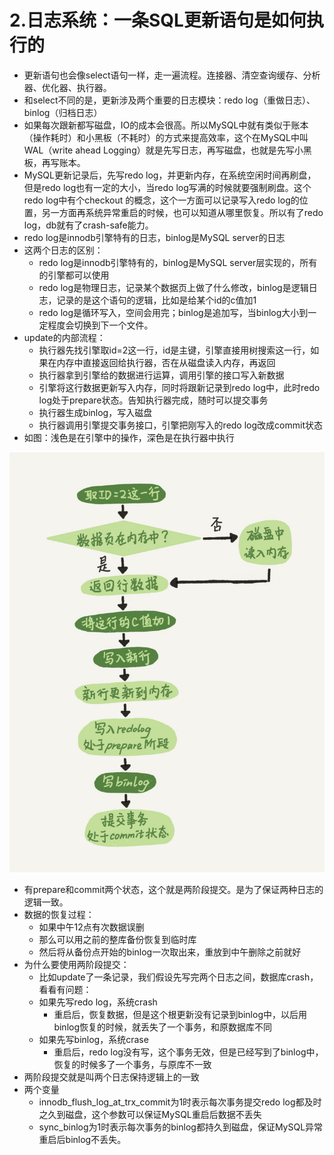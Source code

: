 # 2.日志系统：一条SQL更新语句是如何执行的

* 更新语句也会像select语句一样，走一遍流程。连接器、清空查询缓存、分析器、优化器、执行器。
* 和select不同的是，更新涉及两个重要的日志模块：redo log（重做日志）、binlog（归档日志）
* 如果每次跟新都写磁盘，IO的成本会很高。所以MySQL中就有类似于账本（操作耗时）和小黑板（不耗时）的方式来提高效率，这个在MySQL中叫WAL（write ahead Logging）就是先写日志，再写磁盘，也就是先写小黑板，再写账本。
* MySQL更新记录后，先写redo log，并更新内存，在系统空闲时间再刷盘，但是redo log也有一定的大小，当redo log写满的时候就要强制刷盘。这个redo log中有个checkout 的概念，这个一方面可以记录写入redo log的位置，另一方面再系统异常重启的时候，也可以知道从哪里恢复。所以有了redo log，db就有了crash-safe能力。
* redo log是innodb引擎特有的日志，binlog是MySQL server的日志
* 这两个日志的区别：
  * redo log是innodb引擎特有的，binlog是MySQL server层实现的，所有的引擎都可以使用
  * redo log是物理日志，记录某个数据页上做了什么修改，binlog是逻辑日志，记录的是这个语句的逻辑，比如是给某个id的c值加1
  * redo log是循环写入，空间会用完；binlog是追加写，当binlog大小到一定程度会切换到下一个文件。
* update的内部流程：
  * 执行器先找引擎取id=2这一行，id是主键，引擎直接用树搜索这一行，如果在内存中直接返回给执行器，否在从磁盘读入内存，再返回
  * 执行器拿到引擎给的数据进行运算，调用引擎的接口写入新数据
  * 引擎将这行数据更新写入内存，同时将跟新记录到redo log中，此时redo log处于prepare状态。告知执行器完成，随时可以提交事务
  * 执行器生成binlog，写入磁盘
  * 执行器调用引擎提交事务接口，引擎把刚写入的redo log改成commit状态
* 如图：浅色是在引擎中的操作，深色是在执行器中执行

![WechatIMG4](./WechatIMG4.jpeg)

* 有prepare和commit两个状态，这个就是两阶段提交。是为了保证两种日志的逻辑一致。
* 数据的恢复过程：
  * 如果中午12点有次数据误删
  * 那么可以用之前的整库备份恢复到临时库
  * 然后将从备份点开始的binlog一次取出来，重放到中午删除之前就好
* 为什么要使用两阶段提交：
  * 比如update了一条记录，我们假设先写完两个日志之间，数据库crash，看看有问题：
  * 如果先写redo log，系统crash
    * 重启后，恢复数据，但是这个根更新没有记录到binlog中，以后用binlog恢复的时候，就丢失了一个事务，和原数据库不同
  * 如果先写binlog，系统crase
    * 重启后，redo log没有写，这个事务无效，但是已经写到了binlog中，恢复的时候多了一个事务，与原库不一致
* 两阶段提交就是叫两个日志保持逻辑上的一致
* 两个变量
  * innodb_flush_log_at_trx_commit为1时表示每次事务提交redo log都及时之久到磁盘，这个参数可以保证MySQL重启后数据不丢失
  * sync_binlog为1时表示每次事务的binlog都持久到磁盘，保证MySQL异常重启后binlog不丢失。


